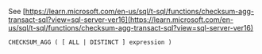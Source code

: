 See [https://learn.microsoft.com/en-us/sql/t-sql/functions/checksum-agg-transact-sql?view=sql-server-ver16](https://learn.microsoft.com/en-us/sql/t-sql/functions/checksum-agg-transact-sql?view=sql-server-ver16)
```
CHECKSUM_AGG ( [ ALL | DISTINCT ] expression )
```
